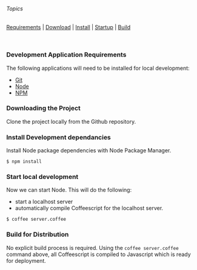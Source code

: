 ###### Topics

[Requirements](#development-application-requirements) | [Download](#downloading-the-project) | [Install](#install-development-dependancies) | [Startup](#start-local-development) | [Build](#build-for-distribution)

&nbsp;

### Development Application Requirements

The following applications will need to be installed for local development:
- [Git](https://www.google.com/search?q=install%20git&oq=install%20git) 
- [Node](https://nodejs.org/en/)
- [NPM](https://www.npmjs.com/)

### Downloading the Project
Clone the project locally from the Github repository.

### Install Development dependancies
Install Node package dependencies with Node Package Manager.
```
$ npm install
```

### Start local development
Now we can start Node. This will do the following:
- start a localhost server
- automatically compile Coffeescript for the localhost server.
```
$ coffee server.coffee
```

### Build for Distribution
No explicit build process is required. Using the `coffee server.coffee` command above, all Coffeescript is compiled to Javascript which is ready for deployment.